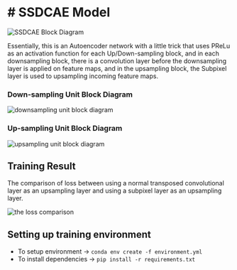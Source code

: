# # SSDCAE Model
![SSDCAE Block Diagram](https://raw.githubusercontent.com/Untesler/DeepImageCompressor/main/experimental_result/model_block_diagram.png)

Essentially, this is an Autoencoder network with a little trick that uses PReLu as an activation function for each Up/Down-sampling block, and in each downsampling block, there is a convolution layer before the downsampling layer is applied on feature maps, and in the upsampling block, the Subpixel layer is used to upsampling incoming feature maps.

### Down-sampling Unit Block Diagram
![downsampling unit block diagram](https://raw.githubusercontent.com/Untesler/DeepImageCompressor/main/experimental_result/down_sampling_unit.png)
### Up-sampling Unit Block Diagram
![upsampling unit block diagram](https://raw.githubusercontent.com/Untesler/DeepImageCompressor/main/experimental_result/up_sampling_unit.png)

## Training Result 

The comparison of loss between using a normal transposed convolutional layer as an upsampling layer and using a subpixel layer as an upsampling layer. 

![the loss comparison](https://raw.githubusercontent.com/Untesler/DeepImageCompressor/main/experimental_result/real_model_loss.png)

## Setting up training environment
- To setup environment -> `conda env create -f environment.yml` 
- To install dependencies -> `pip install -r requirements.txt`
